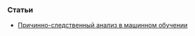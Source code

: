 ### Статьи
* [Причинно-следственный анализ в машинном обучении](https://habr.com/ru/companies/ods/articles/544208/)